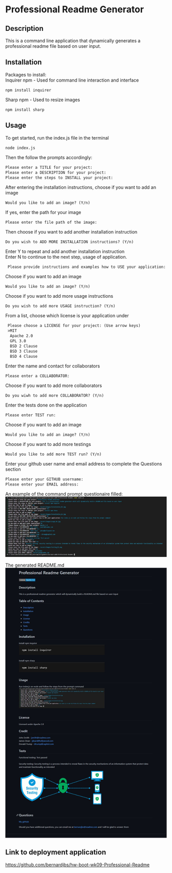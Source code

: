 
    
# Professional Readme Generator
    
## Description
This is a command line application that dynamically generates a professional readme file based on user input. 

## Installation
Packages to install: 
<br>Inquirer npm - Used for command line interaction and interface

```
npm install inquirer
```
Sharp npm - Used to resize images
```
npm install sharp
```

## Usage
To get started, run the index.js file in the terminal
```
node index.js
```
Then the follow the prompts accordingly: 
```
Please enter a TITLE for your project:
Please enter a DESCRIPTION for your project:
Please enter the steps to INSTALL your project:
```
After entering the installation instructions, choose if you want to add an image
```
Would you like to add an image? (Y/n)
```
If yes, enter the path for your image
```
Please enter the file path of the image: 
```
Then choose if you want to add another installation instruction
```
Do you wish to ADD MORE INSTALLATION instructions? (Y/n)
```
Enter Y to repeat and add another installation instruction <br/>
Enter N to continue to the next step, usage of application. 
```
 Please provide instructions and examples how to USE your application:
```
Choose if you want to add an image
```
Would you like to add an image? (Y/n)
```
Choose if you want to add more usage instructions
```
Do you wish to add more USAGE instruction? (Y/n)
```
From a list, choose which license is your application under
```
 Please choose a LICENSE for your project: (Use arrow keys)
 >MIT
  Apache 2.0
  GPL 3.0
  BSD 2 Clause
  BSD 3 Clause
  BSD 4 Clause
```
Enter the name and contact for collaborators
```
Please enter a COLLABORATOR:
```
Choose if you want to add more collaborators
```
Do you wiwh to add more COLLABORATOR? (Y/n)
```
Enter the tests done on the application
```
Please enter TEST run:
```
Choose if you want to add an image
```
Would you like to add an image? (Y/n) 
```
Choose if you want to add more testings
```
Would you like to add more TEST run? (Y/n)
```
Enter your github user name and email address to complete the Questions section
```
Please enter your GITHUB username:
Please enter your EMAIL address:
```

An example of the command prompt questionaire filled: 
![Filled Prompt](./assets/images/readme_prompt.jpg)

The generated README.md
![Generated readme](./assets/images/readme.jpg)

## Link to deployment application
https://github.com/bernardjbs/hw-boot-wk09-Professional-Readme